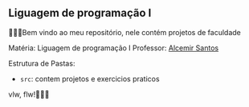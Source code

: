 ## Liguagem de programação I

👨🏽‍💻Bem vindo ao meu repositório, nele contém projetos de faculdade

Matéria: Liguagem de programação I
Professor: <a href="https://github.com/alcemirsantos">Alcemir Santos</a>

Estrutura de Pastas:

- `src`: contem projetos e exercicios praticos

vlw, flw!🤙🏽🚀


